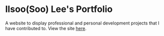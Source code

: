 # Ilsoo(Soo) Lee's Portfolio

A website to display professional and personal development projects that I have contributed to. View the site [here](https://github.com/soo1017/soolee).

